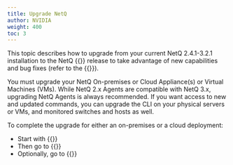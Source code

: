 ```yaml
---
title: Upgrade NetQ
author: NVIDIA
weight: 400
toc: 3
---
```

This topic describes how to upgrade from your current NetQ 2.4.1-3.2.1 installation to the NetQ {{<version>}} release to take advantage of new capabilities and bug fixes (refer to the {{<link title="NVIDIA NetQ 3.3 Release Notes" text="release notes">}}).

You must upgrade your NetQ On-premises or Cloud Appliance(s) or Virtual Machines (VMs). While NetQ 2.x Agents are compatible with NetQ 3.x, upgrading NetQ Agents is always recommended. If you want access to new and updated commands, you can upgrade the CLI on your physical servers or VMs, and monitored switches and hosts as well.

To complete the upgrade for either an on-premises or a cloud deployment:

- Start with {{<link title="Upgrade NetQ Appliances and Virtual Machines">}}
- Then go to {{<link title="Upgrade NetQ Agents">}}
- Optionally, go to {{<link title="Upgrade NetQ CLI">}}
